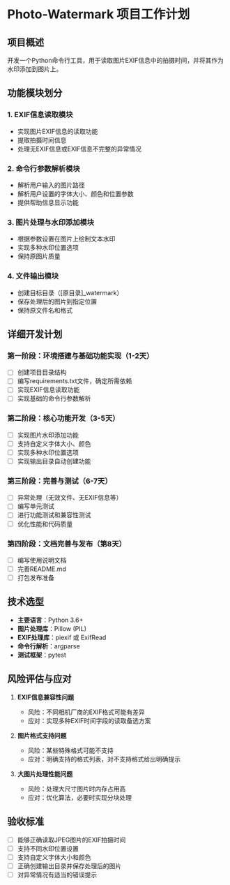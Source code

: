 # Photo-Watermark 项目工作计划

## 项目概述

开发一个Python命令行工具，用于读取图片EXIF信息中的拍摄时间，并将其作为水印添加到图片上。

## 功能模块划分

### 1. EXIF信息读取模块
- 实现图片EXIF信息的读取功能
- 提取拍摄时间信息
- 处理无EXIF信息或EXIF信息不完整的异常情况

### 2. 命令行参数解析模块
- 解析用户输入的图片路径
- 解析用户设置的字体大小、颜色和位置参数
- 提供帮助信息显示功能

### 3. 图片处理与水印添加模块
- 根据参数设置在图片上绘制文本水印
- 实现多种水印位置选项
- 保持原图片质量

### 4. 文件输出模块
- 创建目标目录（[原目录]_watermark）
- 保存处理后的图片到指定位置
- 保持原文件名和格式

## 详细开发计划

### 第一阶段：环境搭建与基础功能实现（1-2天）
- [ ] 创建项目目录结构
- [ ] 编写requirements.txt文件，确定所需依赖
- [ ] 实现EXIF信息读取功能
- [ ] 实现基础的命令行参数解析

### 第二阶段：核心功能开发（3-5天）
- [ ] 实现图片水印添加功能
- [ ] 支持自定义字体大小、颜色
- [ ] 实现多种水印位置选项
- [ ] 实现输出目录自动创建功能

### 第三阶段：完善与测试（6-7天）
- [ ] 异常处理（无效文件、无EXIF信息等）
- [ ] 编写单元测试
- [ ] 进行功能测试和兼容性测试
- [ ] 优化性能和代码质量

### 第四阶段：文档完善与发布（第8天）
- [ ] 编写使用说明文档
- [ ] 完善README.md
- [ ] 打包发布准备

## 技术选型

- **主要语言**：Python 3.6+
- **图片处理库**：Pillow (PIL)
- **EXIF处理库**：piexif 或 ExifRead
- **命令行解析**：argparse
- **测试框架**：pytest

## 风险评估与应对

1. **EXIF信息兼容性问题**
   - 风险：不同相机厂商的EXIF格式可能有差异
   - 应对：实现多种EXIF时间字段的读取备选方案

2. **图片格式支持问题**
   - 风险：某些特殊格式可能不支持
   - 应对：明确支持的格式列表，对不支持格式给出明确提示

3. **大图片处理性能问题**
   - 风险：处理大尺寸图片时内存占用高
   - 应对：优化算法，必要时实现分块处理

## 验收标准

- [ ] 能够正确读取JPEG图片的EXIF拍摄时间
- [ ] 支持不同水印位置设置
- [ ] 支持自定义字体大小和颜色
- [ ] 正确创建输出目录并保存处理后的图片
- [ ] 对异常情况有适当的错误提示
